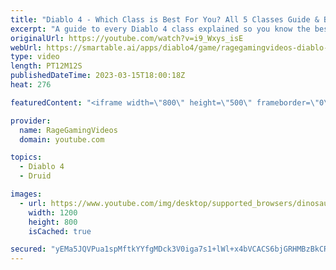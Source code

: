 ```yaml
---
title: "Diablo 4 - Which Class is Best For You? All 5 Classes Guide & Breakdown - Necromancer, Druid & More!"
excerpt: "A guide to every Diablo 4 class explained so you know the best one! Enjoy! Support us on Patreon: http://bit.ly/1FUac4S Hunters ..."
originalUrl: https://youtube.com/watch?v=i9_Wxys_isE
webUrl: https://smartable.ai/apps/diablo4/game/ragegamingvideos-diablo-4-which-class-is-best-for-you-all-5-classes-guide-breakdown-necromancer-druid-more/
type: video
length: PT12M12S
publishedDateTime: 2023-03-15T18:00:18Z
heat: 276

featuredContent: "<iframe width=\"800\" height=\"500\" frameborder=\"0\" src=\"https://www.youtube.com/embed/i9_Wxys_isE\" allow=\"accelerometer; autoplay; encrypted-media; gyroscope; picture-in-picture\" allowfullscreen></iframe>"

provider:
  name: RageGamingVideos
  domain: youtube.com

topics:
  - Diablo 4
  - Druid

images:
  - url: https://www.youtube.com/img/desktop/supported_browsers/dinosaur.png
    width: 1200
    height: 800
    isCached: true

secured: "yEMa5JQVPua1spMftkYYfgMDck3V0iga7s1+lWl+x4bVCACS6bjGRHMBzBkCR8NgCB8pYVVWM/QRSYBh4mmKg76H1qwu/NSzgs7aMYRHAo/vAGG2iyzvWS/ikhrX/7srugFkFYzI9bmnl6d48PWbzmJasyurjn0iKWTojB639gLkzyqYiRh6emh9o5nBotzWn5kGhqfVWb3Idpfuid9GGNnhj3Fm/KDDUoq53hGXLt53VhfmU1xwfcf/M56u1LvHk1+UP56NEfnS77LpK9ovj6lHWJLkXyFo0h0jVNL27nxvuf/8GzHsY6EH3CkOGoZmwCOKBBiEYlRozZkR9Xe++yl2japLlggY619hHrhK3/tBKHgXAWiZ5XFYd4V4p0a21XxEGNGfTLaPUgXnOSW2f3VvrdNn6uD3rkr87nwflOk=;IBHRMCPkD2GcgmHYUxZxZQ=="
---
```


